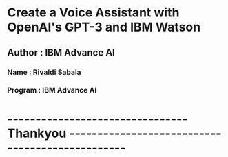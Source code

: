# Create a Voice Assistant with OpenAI's GPT-3 and IBM Watson

## Author : IBM Advance AI

### Name : Rivaldi Sabala

### Program : IBM Advance AI


# -------------------------------- Thankyou ------------------------------------------------
